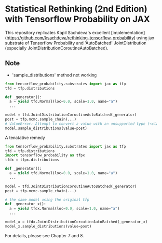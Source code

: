 # Statistical Rethinking (2nd Edition) with Tensorflow Probability on JAX

This repository replicates Kapil Sachdeva's excellent [implementation] 
(https://github.com/ksachdeva/rethinking-tensorflow-probability) using
jax substrate of Tensorflow Probability and 
'AutoBatched' JointDistribution (especially JointDistributionCoroutineAutoBatched).

## Note
- 'sample_distributions' method not working
```python
from tensorflow_probability.substrates import jax as tfp
tfd = tfp.distributions

def _generator():
  a = yield tfd.Normal(loc=0.0, scale=1.0, name="a")
  ...

model = tfd.JointDistributionCoroutineAutoBatched(_generator)
post = tfp.mcmc.sample_chain(...)
# ValueError: Attempt to convert a value with an unsupported type (<class 'object'>) to a Tensor.
model.sample_distributions(value=post)
```
A tenatative remedy
```python
from tensorflow_probability.substrates import jax as tfp
tfd = tfp.distributions
import tensorflow_probability as tfpx
tfdx = tfpx.distributions

def _generator():
  a = yield tfd.Normal(loc=0.0, scale=1.0, name="a")
  ...

model = tfd.JointDistributionCoroutineAutoBatched(_generator)
post = tfp.mcmc.sample_chain(...)

# the same model using the original tfp
def _generator_x():
  a = yield tfdx.Normal(loc=0.0, scale=1.0, name="a")
  ...

model_x = tfdx.JointDistributionCoroutineAutoBatched(_generator_x)
model_x.sample_distributions(value=post)
```
For details, please see Chapter 7 and 8.